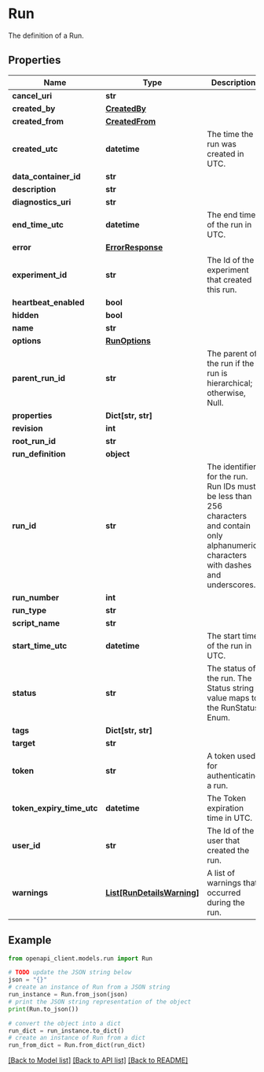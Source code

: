 # Run

The definition of a Run.

## Properties

Name | Type | Description | Notes
------------ | ------------- | ------------- | -------------
**cancel_uri** | **str** |  | [optional] 
**created_by** | [**CreatedBy**](CreatedBy.md) |  | [optional] 
**created_from** | [**CreatedFrom**](CreatedFrom.md) |  | [optional] 
**created_utc** | **datetime** | The time the run was created in UTC. | [optional] 
**data_container_id** | **str** |  | [optional] 
**description** | **str** |  | [optional] 
**diagnostics_uri** | **str** |  | [optional] 
**end_time_utc** | **datetime** | The end time of the run in UTC. | [optional] 
**error** | [**ErrorResponse**](ErrorResponse.md) |  | [optional] 
**experiment_id** | **str** | The Id of the experiment that created this run. | [optional] 
**heartbeat_enabled** | **bool** |  | [optional] 
**hidden** | **bool** |  | [optional] 
**name** | **str** |  | [optional] 
**options** | [**RunOptions**](RunOptions.md) |  | [optional] 
**parent_run_id** | **str** | The parent of the run if the run is hierarchical; otherwise, Null. | [optional] 
**properties** | **Dict[str, str]** |  | [optional] 
**revision** | **int** |  | [optional] 
**root_run_id** | **str** |  | [optional] 
**run_definition** | **object** |  | [optional] 
**run_id** | **str** | The identifier for the run. Run IDs must be less than 256 characters and contain only alphanumeric characters with dashes and underscores. | [optional] 
**run_number** | **int** |  | [optional] 
**run_type** | **str** |  | [optional] 
**script_name** | **str** |  | [optional] 
**start_time_utc** | **datetime** | The start time of the run in UTC. | [optional] 
**status** | **str** | The status of the run. The Status string value maps to the RunStatus Enum. | [optional] 
**tags** | **Dict[str, str]** |  | [optional] 
**target** | **str** |  | [optional] 
**token** | **str** | A token used for authenticating a run. | [optional] 
**token_expiry_time_utc** | **datetime** | The Token expiration time in UTC. | [optional] 
**user_id** | **str** | The Id of the user that created the run. | [optional] 
**warnings** | [**List[RunDetailsWarning]**](RunDetailsWarning.md) | A list of warnings that occurred during the run. | [optional] 

## Example

```python
from openapi_client.models.run import Run

# TODO update the JSON string below
json = "{}"
# create an instance of Run from a JSON string
run_instance = Run.from_json(json)
# print the JSON string representation of the object
print(Run.to_json())

# convert the object into a dict
run_dict = run_instance.to_dict()
# create an instance of Run from a dict
run_from_dict = Run.from_dict(run_dict)
```
[[Back to Model list]](../README.md#documentation-for-models) [[Back to API list]](../README.md#documentation-for-api-endpoints) [[Back to README]](../README.md)


